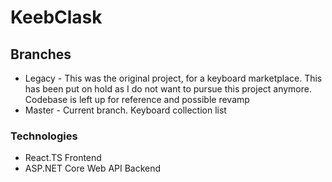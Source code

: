 # KeebClask
## Branches
* Legacy - This was the original project, for a keyboard marketplace. This has been put on hold as I do not want to pursue this project anymore. Codebase is left up for reference and possible revamp
* Master - Current branch. Keyboard collection list

### Technologies
* React.TS Frontend
* ASP.NET Core Web API Backend
